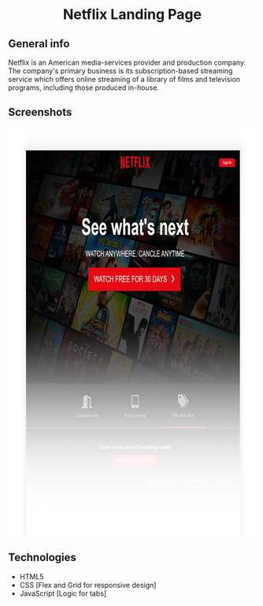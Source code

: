 
<h1 align="center">Netflix Landing Page</h1>

## General info

Netflix is an American media-services provider and production company. The company's primary business is its subscription-based streaming service which offers online streaming of a library of films and television programs, including those produced in-house.

## Screenshots

 <p align="center">
  <img width="800" height="829" src="./img/netflix.png">
</p>

## Technologies
* HTML5
* CSS [Flex and Grid for responsive design]
* JavaScript [Logic for tabs]